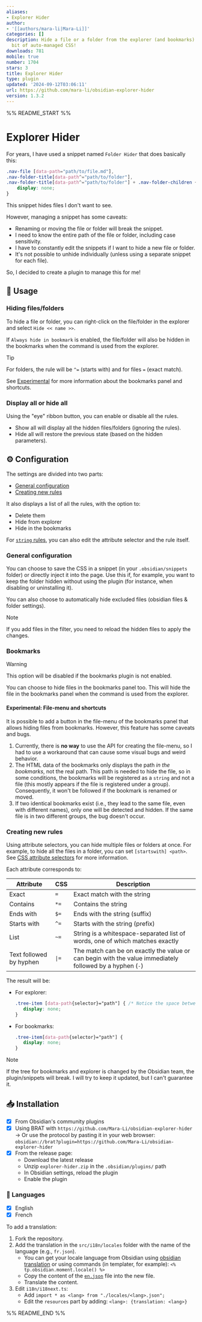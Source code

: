 ```yaml
---
aliases:
- Explorer Hider
author:
- '[[authors/mara-li|Mara-Li]]'
categories: []
description: Hide a file or a folder from the explorer (and bookmarks) using a little
  bit of auto-managed CSS!
downloads: 781
mobile: true
number: 1704
stars: 3
title: Explorer Hider
type: plugin
updated: '2024-09-12T03:06:11'
url: https://github.com/mara-li/obsidian-explorer-hider
version: 1.3.2
---
```


%% README_START %%

# Explorer Hider

For years, I have used a snippet named `Folder Hider` that does basically this:

```css
.nav-file [data-path="path/to/file.md"],
.nav-folder-title[data-path^="path/to/folder"],
.nav-folder-title[data-path^="path/to/folder"] + .nav-folder-children {
    display: none;
}
```

This snippet hides files I don't want to see.

However, managing a snippet has some caveats:

- Renaming or moving the file or folder will break the snippet.
- I need to know the entire path of the file or folder, including case sensitivity.
- I have to constantly edit the snippets if I want to hide a new file or folder.
- It's not possible to unhide individually (unless using a separate snippet for each file).

So, I decided to create a plugin to manage this for me!

## 🧰 Usage
### Hiding files/folders

To hide a file or folder, you can right-click on the file/folder in the explorer and select `Hide << name >>`.

If `Always hide in bookmark` is enabled, the file/folder will also be hidden in the bookmarks when the command is used from the explorer.

> [!TIP]
> For folders, the rule will be `^=` (starts with) and for files `=` (exact match).

See [Experimental](#experimental-file-menu-and-shortcuts) for more information about the bookmarks panel and shortcuts.

### Display all or hide all

Using the "eye" ribbon button, you can enable or disable all the rules.

- Show all will display all the hidden files/folders (ignoring the rules).
- Hide all will restore the previous state (based on the hidden parameters).

## ⚙️ Configuration

The settings are divided into two parts:
- [General configuration](#general-configuration)
- [Creating new rules](#creating-new-rules)

It also displays a list of all the rules, with the option to:
- Delete them
- Hide from explorer 
- Hide in the bookmarks

For [`string` rules](#creating-new-rules), you can also edit the attribute selector and the rule itself.

### General configuration

You can choose to save the CSS in a snippet (in your `.obsidian/snippets` folder) or directly inject it into the page. Use this if, for example, you want to keep the folder hidden without using the plugin (for instance, when disabling or uninstalling it).

You can also choose to automatically hide excluded files (obsidian files & folder settings).

> [!NOTE]
> If you add files in the filter, you need to reload the hidden files to apply the changes.

### Bookmarks

> [!warning] 
> This option will be disabled if the bookmarks plugin is not enabled.

You can choose to hide files in the bookmarks panel too. This will hide the file in the bookmarks panel when the command is used from the explorer.

#### Experimental: File-menu and shortcuts

It is possible to add a button in the file-menu of the bookmarks panel that allows hiding files from bookmarks. However, this feature has some caveats and bugs.

1. Currently, there is **no way** to use the API for creating the file-menu, so I had to use a workaround that can cause some visual bugs and weird behavior.
2. The HTML data of the bookmarks only displays the path *in the bookmarks*, not the real path. This path is needed to hide the file, so in some conditions, the bookmarks will be registered as a `string` and not a file (this mostly appears if the file is registered under a group). Consequently, it won't be followed if the bookmark is renamed or moved.
3. If two identical bookmarks exist (i.e., they lead to the same file, even with different names), only one will be detected and hidden. If the same file is in two different groups, the bug doesn't occur.

### Creating new rules

Using attribute selectors, you can hide multiple files or folders at once. For example, to hide all the files in a folder, you can set `[startswith] <path>`. See [CSS attribute selectors](https://developer.mozilla.org/en-US/docs/Web/CSS/Attribute_selectors) for more information.

Each attribute corresponds to:

| Attribute               | CSS    | Description                                                                                            |
| ----------------------- | ------ | ------------------------------------------------------------------------------------------------------ |
| Exact                   | `=`    | Exact match with the string                                                                            |
| Contains                | `*=`   | Contains the string                                                                                    |
| Ends with               | `$=`   | Ends with the string (suffix)                                                                          |
| Starts with             | `^=`   | Starts with the string (prefix)                                                                        |
| List                    | `~=`   | String is a whitespace-separated list of words, one of which matches exactly                           |
| Text followed by hyphen | `\|=`  | The match can be on exactly the value or can begin with the value immediately followed by a hyphen (`-`) |

The result will be:
- For explorer:
   ```css
   .tree-item [data-path{selector}="path"] { /* Notice the space between the class and the attribute */
      display: none;
   }
   ```
- For bookmarks:
   ```css
   .tree-item[data-path{selector}="path"] { 
      display: none;
   }
   ```

> [!Note]
> If the tree for bookmarks and explorer is changed by the Obsidian team, the plugin/snippets will break. I will try to keep it updated, but I can't guarantee it.

## 📥 Installation

- [x] From Obsidian's community plugins
- [X] Using BRAT with `https://github.com/Mara-Li/obsidian-explorer-hider`  
   → Or use the protocol by pasting it in your web browser: `obsidian://brat?plugin=https://github.com/Mara-Li/obsidian-explorer-hider`
- [X] From the release page:
  - Download the latest release
  - Unzip `explorer-hider.zip` in the `.obsidian/plugins/` path
  - In Obsidian settings, reload the plugin
  - Enable the plugin

### 🎼 Languages

- [X] English
- [X] French

To add a translation:

1. Fork the repository.
2. Add the translation in the `src/i18n/locales` folder with the name of the language (e.g., `fr.json`).
   - You can get your locale language from Obsidian using [obsidian translation](https://github.com/obsidianmd/obsidian-translations) or using commands (in templater, for example): `<% tp.obsidian.moment.locale() %>`
   - Copy the content of the [`en.json`](./src/i18n/locales/en.json) file into the new file.
   - Translate the content.
3. Edit `i18n/i18next.ts`:
   - Add `import * as <lang> from "./locales/<lang>.json";`
   - Edit the `resources` part by adding: `<lang>: {translation: <lang>}`


%% README_END %%